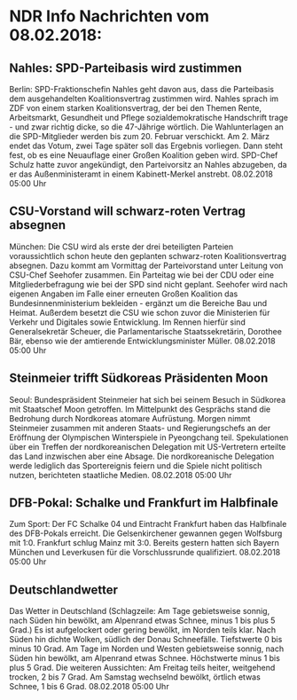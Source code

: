 # NDR Info Nachrichten vom 08.02.2018:


## Nahles: SPD-Parteibasis wird zustimmen
Berlin: SPD-Fraktionschefin Nahles geht davon aus, dass die Parteibasis dem ausgehandelten Koalitionsvertrag zustimmen wird. Nahles sprach im ZDF von einem starken Koalitionsvertrag, der bei den Themen Rente, Arbeitsmarkt, Gesundheit und Pflege sozialdemokratische Handschrift trage - und zwar richtig dicke, so die 47-Jährige wörtlich. Die Wahlunterlagen an die SPD-Mitglieder werden bis zum 20. Februar verschickt. Am 2. März endet das Votum, zwei Tage später soll das Ergebnis vorliegen. Dann steht fest, ob es eine Neuauflage einer Großen Koalition geben wird. SPD-Chef Schulz hatte zuvor angekündigt, den Parteivorsitz an Nahles abzugeben, da er das Außenministeramt in einem Kabinett-Merkel anstrebt. 08.02.2018 05:00 Uhr 

## CSU-Vorstand will schwarz-roten Vertrag absegnen
München: Die CSU wird als erste der drei beteiligten Parteien voraussichtlich schon heute den geplanten schwarz-roten
Koalitionsvertrag absegnen. Dazu kommt am Vormittag der Parteivorstand unter Leitung von CSU-Chef Seehofer zusammen. Ein Parteitag wie bei der CDU oder eine Mitgliederbefragung wie bei der SPD sind nicht geplant. Seehofer wird nach eigenen Angaben im Falle einer erneuten Großen Koalition das Bundesinnenministerium bekleiden - ergänzt um die Bereiche Bau und Heimat. Außerdem besetzt die CSU wie schon zuvor die Ministerien für Verkehr und Digitales sowie Entwicklung. Im Rennen hierfür sind Generalsekretär Scheuer, die Parlamentarische Staatssekretärin, Dorothee Bär, ebenso wie der amtierende Entwicklungsminister Müller. 08.02.2018 05:00 Uhr 

## Steinmeier trifft Südkoreas Präsidenten Moon
Seoul:					Bundespräsident Steinmeier hat sich bei seinem Besuch in Südkorea mit Staatschef Moon getroffen. Im Mittelpunkt des Gesprächs stand die Bedrohung durch Nordkoreas atomare Aufrüstung. Morgen nimmt Steinmeier zusammen mit anderen Staats- und Regierungschefs an der Eröffnung der Olympischen Winterspiele in Pyeongchang teil. Spekulationen über ein Treffen der nordkoreanischen Delegation mit US-Vertretern erteilte das Land inzwischen aber eine Absage. Die nordkoreanische Delegation werde lediglich das Sportereignis feiern und die Spiele nicht politisch nutzen, berichteten staatliche Medien. 08.02.2018 05:00 Uhr 

## DFB-Pokal: Schalke und Frankfurt im Halbfinale
Zum Sport:    Der FC Schalke 04 und Eintracht Frankfurt haben das Halbfinale des DFB-Pokals erreicht. Die Gelsenkirchener gewannen gegen Wolfsburg mit 1:0. Frankfurt schlug Mainz mit 3:0. Bereits gestern hatten sich Bayern München und Leverkusen für die Vorschlussrunde qualifiziert. 08.02.2018 05:00 Uhr 

## Deutschlandwetter
Das Wetter in Deutschland
(Schlagzeile: Am Tage gebietsweise sonnig, nach Süden hin bewölkt, am Alpenrand etwas Schnee, minus 1 bis plus 5 Grad.) Es ist aufgelockert oder gering bewölkt, im Norden teils klar. Nach Süden hin dichte Wolken, südlich der Donau Schneefälle. Tiefstwerte 0 bis minus 10 Grad. Am Tage im Norden und Westen gebietsweise sonnig, nach Süden hin bewölkt, am Alpenrand etwas Schnee. Höchstwerte minus 1 bis plus 5 Grad. Die weiteren Aussichten: Am Freitag teils heiter, weitgehend trocken, 2 bis 7 Grad. Am Samstag wechselnd bewölkt, örtlich etwas Schnee, 1 bis 6 Grad. 08.02.2018 05:00 Uhr 
